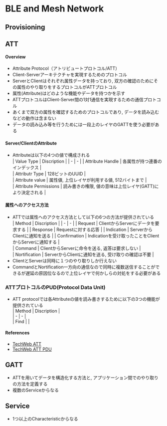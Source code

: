 # BLE and Mesh Network  
## Provisioning  

## ATT  
#### Overview  
- Attribute Protocol（アトリビュートプロトコル/ATT）  
- Client-Serverアーキテクチャを実現するためのプロトコル  
- ServerとClientはそれぞれ属性データを持っており, 双方の確認のためにその属性のやり取りをするプロトコルがATTプロトコル  
- 属性(Attribute)はどのような機能やデータを持つかを示す  
- ATTプロトコルはClient-Server間の1対1通信を実現するための通信プロトコル  
- あくまで双方の属性を確認するためのプロトコルであり, データを読み込むなどの動作は含まない  
- データの読み込み等を行うためには一段上のレイヤのGATTを使う必要がある  

#### Server/ClientのAttribute  
- Attributeは以下の4つの値で構成される  
| Value Type | Discription |
| - | - |
| Attribute Handle | 各属性が持つ連番のインデックス |  
| Attributr Type | 128ビットのUUID |  
| Attribute value | 属性値, 上位レイヤが利用する値, 512バイトまで |    
| Attribute Permissions | 読み書きの権限, 値の意味は上位レイヤ(GATT)により決定される |  

#### 属性へのアクセス方法  
- ATTでは属性へのアクセス方法として以下の6つの方法が提供されている  
| Method | Discription |
| - | - |
| Request | ClientからServerにデータを要求する |
| Response | Requestに対する応答 |
| Indication | ServerからClientに通知を送る |
| Confirmation | Indicationを受け取ったことをClientからServerに通知する |  
| Command | ClientからServerに命令を送る, 返答は要求しない |  
| Nortification | ServerからClientに通知を送る, 受け取りの確認は不要 |   
- ClientとServerは同時に１つのやり取りしか行えない  
- CommandとNortification一方向の通信なので同時に複数送信することができるが遅延の原因位なるので上位レイヤで何かしらの対処をする必要がある  

### ATTプロトコルのPUD(Protocol Data Unit)  
- ATT protocolでは各Attributeの値を読み書きするために以下の3つの機能が提供されている  
| Method | Discription |    
| - | - |  
| Find |  |  

#### References  
- [TechWeb ATT](https://techweb.rohm.co.jp/iot/knowledge/iot02/s-iot02/04-s-iot02/3088?_ga=2.198053353.752863195.1595310844-839266698.1595310844)  
- [TechWeb ATT PDU](https://techweb.rohm.co.jp/iot/knowledge/iot02/s-iot02/04-s-iot02/3225?_ga=2.198053353.752863195.1595310844-839266698.1595310844)

## GATT  
- ATTを用いてデータを構造化する方法と, アプリケーション間でのやり取りの方法を定義する  
- 複数のServiceからなる  

## Service  
- 1つ以上のCharacteristicからなる

